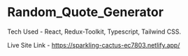 # Random_Quote_Generator
Tech Used - React, Redux-Toolkit, Typescript, Tailwind CSS.

Live Site Link - https://sparkling-cactus-ec7803.netlify.app/
